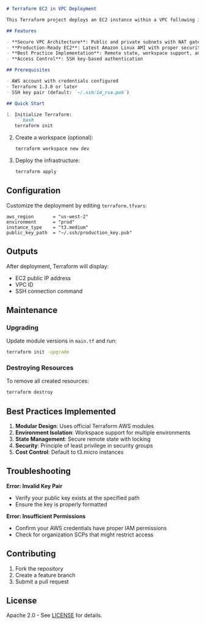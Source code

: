 ```markdown
# Terraform EC2 in VPC Deployment

This Terraform project deploys an EC2 instance within a VPC following infrastructure-as-code best practices. The solution includes networking components, security groups, and proper access controls.

## Features

- **Secure VPC Architecture**: Public and private subnets with NAT gateway
- **Production-Ready EC2**: Latest Amazon Linux AMI with proper security groups
- **Best Practice Implementation**: Remote state, workspace support, and modular design
- **Access Control**: SSH key-based authentication

## Prerequisites

- AWS account with credentials configured
- Terraform 1.3.0 or later
- SSH key pair (default: `~/.ssh/id_rsa.pub`)

## Quick Start

1. Initialize Terraform:
   ```bash
   terraform init
   ```

2. Create a workspace (optional):
   ```bash
   terraform workspace new dev
   ```

3. Deploy the infrastructure:
   ```bash
   terraform apply
   ```

## Configuration

Customize the deployment by editing `terraform.tfvars`:

```hcl
aws_region       = "us-west-2"
environment      = "prod"
instance_type    = "t3.medium"
public_key_path  = "~/.ssh/production_key.pub"
```

## Outputs

After deployment, Terraform will display:
- EC2 public IP address
- VPC ID
- SSH connection command

## Maintenance

### Upgrading
Update module versions in `main.tf` and run:
```bash
terraform init -upgrade
```

### Destroying Resources
To remove all created resources:
```bash
terraform destroy
```

## Best Practices Implemented

1. **Modular Design**: Uses official Terraform AWS modules
2. **Environment Isolation**: Workspace support for multiple environments
3. **State Management**: Secure remote state with locking
4. **Security**: Principle of least privilege in security groups
5. **Cost Control**: Default to t3.micro instances

## Troubleshooting

**Error: Invalid Key Pair**
- Verify your public key exists at the specified path
- Ensure the key is properly formatted

**Error: Insufficient Permissions**
- Confirm your AWS credentials have proper IAM permissions
- Check for organization SCPs that might restrict access

## Contributing

1. Fork the repository
2. Create a feature branch
3. Submit a pull request

## License

Apache 2.0 - See [LICENSE](LICENSE) for details.

```
